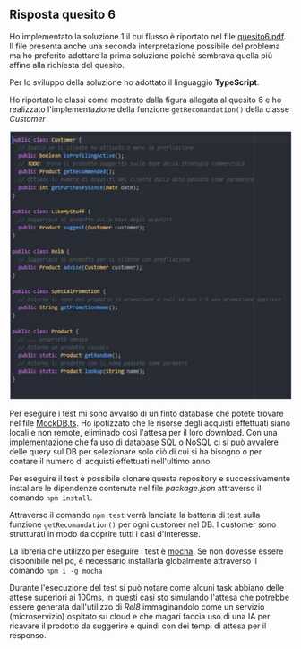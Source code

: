 ## Risposta quesito 6
Ho implementato la soluzione 1 il cui flusso è riportato nel file [quesito6.pdf](./quesito6.pdf). Il file presenta anche una seconda interpretazione possibile del problema ma ho preferito adottare la prima soluzione poichè sembrava quella più affine alla richiesta del quesito.

Per lo sviluppo della soluzione ho adottato il linguaggio **TypeScript**.

Ho riportato le classi come mostrato dalla figura allegata al quesito 6 e ho realizzato l'implementazione della funzione ```getRecomandation()``` della classe *Customer*

![Figura quesito 6](./figura.png)


Per eseguire i test mi sono avvalso di un finto database che potete trovare nel file [MockDB.ts](./bin/mock/MockDB.ts). Ho ipotizzato che le risorse degli acquisti effettuati siano locali e non remote, eliminado così l'attesa per il loro download.
Con una implementazione che fa uso di database SQL o NoSQL ci si può avvalere delle query sul DB per selezionare solo ciò di cui si ha bisogno o per contare il numero di acquisti effettuati nell'ultimo anno.

Per eseguire il test è possibile clonare questa repository e successivamente installare le dipendenze contenute nel file *package.json* attraverso il comando ```npm install```.

Attraverso il comando ```npm test``` verrà lanciata la batteria di test sulla funzione ```getRecomandation()``` per ogni customer nel DB. I customer sono strutturati in modo da coprire tutti i casi d'interesse.

La libreria che utilizzo per eseguire i test è [mocha](https://mochajs.org/). Se non dovesse essere disponibile nel pc, è necessario installarla globalmente attraverso il comando ```npm i -g mocha```

Durante l'esecuzione del test si può notare come alcuni task abbiano delle attese superiori ai 100ms, in questi casi sto simulando l'attesa che potrebbe essere generata dall'utilizzo di *Rel8* immaginandolo come un servizio (microservizio) ospitato su cloud e che magari faccia uso di una IA per ricavare il prodotto da suggerire e quindi con dei tempi di attesa per il responso.  
